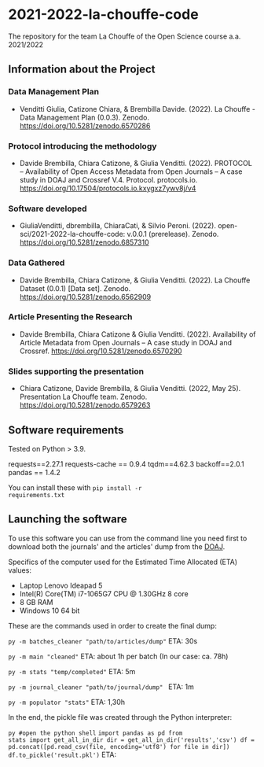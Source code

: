 # 2021-2022-la-chouffe-code
The repository for the team La Chouffe of the Open Science course a.a. 2021/2022

## Information about the Project

### Data Management Plan
- Venditti Giulia, Catizone Chiara, & Brembilla Davide. (2022). La Chouffe - Data Management Plan (0.0.3). Zenodo. https://doi.org/10.5281/zenodo.6570286

### Protocol introducing the methodology
- Davide Brembilla, Chiara Catizone, & Giulia Venditti. (2022). PROTOCOL – Availability of Open Access Metadata from Open Journals – A case study in DOAJ and Crossref V.4. Protocol. protocols.io. https://doi.org/10.17504/protocols.io.kxygxz7ywv8j/v4

### Software developed
- GiuliaVenditti, dbrembilla, ChiaraCati, & Silvio Peroni. (2022). open-sci/2021-2022-la-chouffe-code: v.0.0.1 (prerelease). Zenodo. https://doi.org/10.5281/zenodo.6857310


### Data Gathered
- Davide Brembilla, Chiara Catizone, & Giulia Venditti.  (2022). La Chouffe Dataset (0.0.1) [Data set]. Zenodo. https://doi.org/10.5281/zenodo.6562909

### Article Presenting the Research
- Davide Brembilla, Chiara Catizone & Giulia Venditti. (2022). Availability of Article Metadata from Open Journals – A case study in DOAJ and Crossref. https://doi.org/10.5281/zenodo.6570290


### Slides supporting the presentation
- Chiara Catizone, Davide Brembilla, & Giulia Venditti. (2022, May 25). Presentation La Chouffe team. Zenodo. https://doi.org/10.5281/zenodo.6579263

## Software requirements

Tested on Python > 3.9.

requests==2.27.1
requests-cache == 0.9.4
tqdm==4.62.3
backoff==2.0.1
pandas == 1.4.2

You can install these  with <code>pip install -r requirements.txt</code>

## Launching the software

To use this software you can use from the command line you need first to download both the journals' and the articles' dump from the [DOAJ](https://doaj.org/docs/public-data-dump/). 

Specifics of the computer used for the Estimated Time Allocated (ETA) values:
- Laptop Lenovo Ideapad 5
- Intel(R) Core(TM) i7-1065G7 CPU @ 1.30GHz 8 core
- 8 GB RAM
- Windows 10 64 bit

These are the commands used in order to create the final dump:

<code>py -m batches_cleaner "path/to/articles/dump"</code>
ETA: 30s

<code>py -m main "cleaned"</code>
ETA: about 1h per batch (In our case: ca. 78h)

<code>py -m  stats "temp/completed"</code>
ETA: 5m

<code>py -m journal_cleaner "path/to/journal/dump" </code>
ETA: 1m

<code>py -m populator "stats"</code>
ETA: 1,30h

In the end, the pickle file was created through the Python interpreter:

<code>py #open the python shell</code>
<code>import pandas as pd
from stats import get_all_in_dir
dir = get_all_in_dir('results','csv')
df = pd.concat([pd.read_csv(file, encoding='utf8') for file in dir])
df.to_pickle('result.pkl')</code>
ETA:
